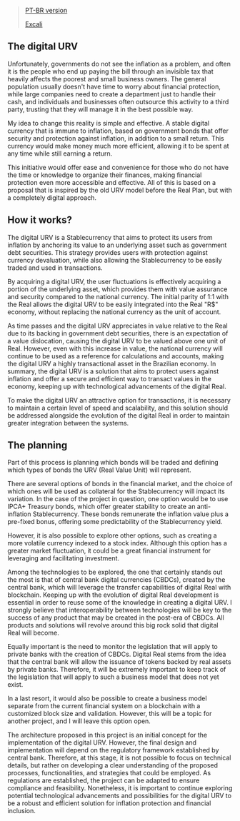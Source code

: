 >  [PT-BR version](./pt_br/Readme.md)
> 
> [Excali](https://excalidraw.com/#json=JDbN8zEOZeBSrjLYrwRQe,ZRrRAoeBlrgSx4ZxoCXZUQ)
## The digital URV

Unfortunately, governments do not see the inflation as a problem, and often it is the people who end up paying the bill through an invisible tax that heavily affects the poorest and small business owners. The general population usually doesn't have time to worry about financial protection, while large companies need to create a department just to handle their cash, and individuals and businesses often outsource this activity to a third party, trusting that they will manage it in the best possible way.

My idea to change this reality is simple and effective. A stable digital currency that is immune to inflation, based on government bonds that offer security and protection against inflation, in addition to a small return. This currency would make money much more efficient, allowing it to be spent at any time while still earning a return.

This initiative would offer ease and convenience for those who do not have the time or knowledge to organize their finances, making financial protection even more accessible and effective. All of this is based on a proposal that is inspired by the old URV model before the Real Plan, but with a completely digital approach.


## How it works? 

The digital URV is a Stablecurrency that aims to protect its users from inflation by anchoring its value to an underlying asset such as government debt securities. This strategy provides users with protection against currency devaluation, while also allowing the Stablecurrency to be easily traded and used in transactions.

By acquiring a digital URV, the user fluctuations is effectively acquiring a portion of the underlying asset, which provides them with value assurance and security compared to the national currency. The initial parity of 1:1 with the Real allows the digital URV to be easily integrated into the Real "R$" economy, without replacing the national currency as the unit of account.

As time passes and the digital URV appreciates in value relative to the Real due to its backing in government debt securities, there is an expectation of a value dislocation, causing the digital URV to be valued above one unit of Real. However, even with this increase in value, the national currency will continue to be used as a reference for calculations and accounts, making the digital URV a highly transactional asset in the Brazilian economy. In summary, the digital URV is a solution that aims to protect users against inflation and offer a secure and efficient way to transact values in the economy, keeping up with technological advancements of the digital Real.

To make the digital URV an attractive option for transactions, it is necessary to maintain a certain level of speed and scalability, and this solution should be addressed alongside the evolution of the digital Real in order to maintain greater integration between the systems.

## The planning

Part of this process is planning which bonds will be traded and defining which types of bonds the URV (Real Value Unit) will represent.

There are several options of bonds in the financial market, and the choice of which ones will be used as collateral for the Stablecurrency will impact its variation. In the case of the project in question, one option would be to use IPCA+ Treasury bonds, which offer greater stability to create an anti-inflation Stablecurrency. These bonds remunerate the inflation value plus a pre-fixed bonus, offering some predictability of the Stablecurrency yield.

However, it is also possible to explore other options, such as creating a more volatile currency indexed to a stock index. Although this option has a greater market fluctuation, it could be a great financial instrument for leveraging and facilitating investment.

Among the technologies to be explored, the one that certainly stands out the most is that of central bank digital currencies (CBDCs), created by the central bank, which will leverage the transfer capabilities of digital Real with blockchain. Keeping up with the evolution of digital Real development is essential in order to reuse some of the knowledge in creating a digital URV. I strongly believe that interoperability between technologies will be key to the success of any product that may be created in the post-era of CBDCs. All products and solutions will revolve around this big rock solid that digital Real will become.

Equally important is the need to monitor the legislation that will apply to private banks with the creation of CBDCs. Digital Real stems from the idea that the central bank will allow the issuance of tokens backed by real assets by private banks. Therefore, it will be extremely important to keep track of the legislation that will apply to such a business model that does not yet exist.

In a last resort, it would also be possible to create a business model separate from the current financial system on a blockchain with a customized block size and validation. However, this will be a topic for another project, and I will leave this option open.

The architecture proposed in this project is an initial concept for the implementation of the digital URV. However, the final design and implementation will depend on the regulatory framework established by central bank. Therefore, at this stage, it is not possible to focus on technical details, but rather on developing a clear understanding of the proposed processes, functionalities, and strategies that could be employed. As regulations are established, the project can be adapted to ensure compliance and feasibility. Nonetheless, it is important to continue exploring potential technological advancements and possibilities for the digital URV to be a robust and efficient solution for inflation protection and financial inclusion.




